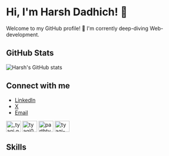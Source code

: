 # Hi, I'm Harsh Dadhich! 👋

Welcome to my GitHub profile! 🌟
I'm corrently deep-diving Web-development. 

## GitHub Stats
![Harsh's GitHub stats](https://github-readme-stats.vercel.app/api?username=theharshdadhich&show_icons=true&theme=cobalt)

## Connect with me
- [LinkedIn](https://www.linkedin.com/in/dadhich-harsh/)
- [X](https://x.com/theharshdadhich)
- [Email](harshdadhich1109@gmail.com)

<a href="https://instagram.com/theharshdadhich" target="blank"><img align="center" src="https://raw.githubusercontent.com/rahuldkjain/github-profile-readme-generator/master/src/images/icons/Social/instagram.svg" alt="_tyagi.g" height="30" width="40" /></a>
<a href="https://www.codechef.com/users/harshdadhich11" target="blank"><img align="center" src="https://cdn.jsdelivr.net/npm/simple-icons@3.1.0/icons/codechef.svg" alt="tyagi07" height="30" width="40" /></a>
<a href="https://codeforces.com/profile/HarshDadhich" target="blank"><img align="center" src="https://raw.githubusercontent.com/rahuldkjain/github-profile-readme-generator/master/src/images/icons/Social/codeforces.svg" alt="parthtyagi15" height="30" width="40" /></a>
<a href="https://www.leetcode.com/harry_11" target="blank"><img align="center" src="https://raw.githubusercontent.com/rahuldkjain/github-profile-readme-generator/master/src/images/icons/Social/leet-code.svg" alt="tyagi-parth-15" height="30" width="40" /></a>

## Skills
